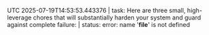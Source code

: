 UTC 2025-07-19T14:53:53.443376 | task: Here are three small, high-leverage chores that will substantially harden your system and guard against complete failure: | status: error: name '__file__' is not defined
